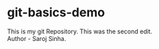 # git-basics-demo
This is my git Repository.
This was the second edit.<br>
Author - Saroj Sinha.<br>
